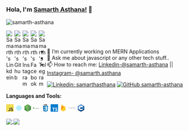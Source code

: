 ### Hola, I'm [Samarth Asthana!](https://samarth-asthana.github.io/myportfolio/) 👋

<p align="left"> <img src="https://komarev.com/ghpvc/?username=samarth-asthana&label=Views&color=blue&style=plastic" alt="samarth-asthana" /> </p>

<a href="https://www.linkedin.com/in/samarth-asthana-06857612b/">
  <img align="left" alt="Samarth's Linkdein" width="22px" src="https://cdn.jsdelivr.net/npm/simple-icons@v3/icons/linkedin.svg" />
</a>
<a href="https://github.com/samarth-asthana">
  <img align="left" alt="Samarth's Github" width="22px" src="https://cdn.jsdelivr.net/npm/simple-icons@v3/icons/github.svg" />
</a>
<a href="https://instagram.com/samarth.asthana/">
  <img align="left" alt="Samarth's Instagram" width="22px" src="https://cdn.jsdelivr.net/npm/simple-icons@v3/icons/instagram.svg" />
</a>
<a href="https://www.facebook.com/asthana.samarth.07/">
  <img align="left" alt="Samarth's Facebook" width="22px" src="https://cdn.jsdelivr.net/npm/simple-icons@v3/icons/facebook.svg" />
</a>
<a href="https://t.me/samarth_asthana">
  <img align="left" alt="Samarth's Telegram" width="22px" src="https://cdn.jsdelivr.net/npm/simple-icons@v3/icons/telegram.svg" />
</a>

<br/>
<br/>

- 🔭 I’m currently working on MERN Applications
- 💬 Ask me about javascript or any other tech stuff..
- 📫 How to reach me: [Linkedin-@samarth-asthana](https://www.linkedin.com/in/samarth-asthana-06857612b/) ||  [Instagram- @samarth.asthana](https://www.instagram.com/samarth.asthana/) 

[![Linkedin: samarthasthana](https://img.shields.io/badge/-samarthasthana-blue?style=flat-square&logo=Linkedin&logoColor=white&link=https://www.linkedin.com/in/samarth-asthana-06857612b/)](https://www.linkedin.com/in/samarth-asthana-06857612b/)
[![GitHub samarth-asthana](https://img.shields.io/github/followers/samarth-asthana?label=follow&style=social)](https://github.com/samarth-asthana)

**Languages and Tools:** 

<code><img height="20" src="https://raw.githubusercontent.com/github/explore/80688e429a7d4ef2fca1e82350fe8e3517d3494d/topics/javascript/javascript.png"></code>
<code><img height="20" src="https://raw.githubusercontent.com/github/explore/80688e429a7d4ef2fca1e82350fe8e3517d3494d/topics/react/react.png"></code>
<code><img height="20" src="https://raw.githubusercontent.com/github/explore/80688e429a7d4ef2fca1e82350fe8e3517d3494d/topics/nodejs/nodejs.png"></code>
<code><img height="20" src="https://raw.githubusercontent.com/github/explore/80688e429a7d4ef2fca1e82350fe8e3517d3494d/topics/mongodb/mongodb.png"></code>
<code><img height="20" src="https://raw.githubusercontent.com/github/explore/80688e429a7d4ef2fca1e82350fe8e3517d3494d/topics/css/css.png"></code>
<code><img height="20" src="https://raw.githubusercontent.com/github/explore/80688e429a7d4ef2fca1e82350fe8e3517d3494d/topics/typescript/typescript.png"></code>
<code><img height="20" src="https://raw.githubusercontent.com/github/explore/80688e429a7d4ef2fca1e82350fe8e3517d3494d/topics/firebase/firebase.png"></code>
<code><img height="20" src="https://raw.githubusercontent.com/github/explore/80688e429a7d4ef2fca1e82350fe8e3517d3494d/topics/express/express.png"></code>
<code><img height="20" src="https://raw.githubusercontent.com/github/explore/80688e429a7d4ef2fca1e82350fe8e3517d3494d/topics/cpp/cpp.png"></code>

<a href="https://github.com/samarth-asthana">
  <img align="center" src="https://github-readme-stats.vercel.app/api/top-langs/?username=samarth-asthana&theme=light&hide_langs_below=1" />
</a>
<a href="https://github.com/samarth-asthana">
 <img align="center" src="https://github-readme-stats.vercel.app/api?username=samarth-asthana&show_icons=true&theme=light&line_height=27" />
</a>
